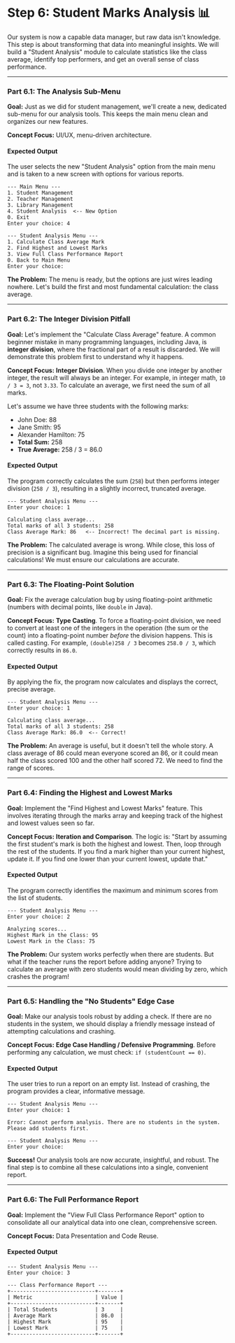 # Step 6: Student Marks Analysis 📊

Our system is now a capable data manager, but raw data isn't knowledge. This step is about transforming that data into meaningful insights. We will build a "Student Analysis" module to calculate statistics like the class average, identify top performers, and get an overall sense of class performance.

---

### Part 6.1: The Analysis Sub-Menu

**Goal:** Just as we did for student management, we'll create a new, dedicated sub-menu for our analysis tools. This keeps the main menu clean and organizes our new features.

**Concept Focus:** UI/UX, menu-driven architecture.

#### Expected Output

The user selects the new "Student Analysis" option from the main menu and is taken to a new screen with options for various reports.

```console
--- Main Menu ---
1. Student Management
2. Teacher Management
3. Library Management
4. Student Analysis  <-- New Option
0. Exit
Enter your choice: 4

--- Student Analysis Menu ---
1. Calculate Class Average Mark
2. Find Highest and Lowest Marks
3. View Full Class Performance Report
0. Back to Main Menu
Enter your choice:
```

**The Problem:** The menu is ready, but the options are just wires leading nowhere. Let's build the first and most fundamental calculation: the class average.

---

### Part 6.2: The Integer Division Pitfall

**Goal:** Let's implement the "Calculate Class Average" feature. A common beginner mistake in many programming languages, including Java, is **integer division**, where the fractional part of a result is discarded. We will demonstrate this problem first to understand why it happens.

**Concept Focus:** **Integer Division**. When you divide one integer by another integer, the result will always be an integer. For example, in integer math, `10 / 3 = 3`, not `3.33`. To calculate an average, we first need the sum of all marks.

Let's assume we have three students with the following marks:
* John Doe: 88
* Jane Smith: 95
* Alexander Hamilton: 75
* **Total Sum:** 258
* **True Average:** 258 / 3 = 86.0

#### Expected Output

The program correctly calculates the sum (`258`) but then performs integer division (`258 / 3`), resulting in a slightly incorrect, truncated average.

```console
--- Student Analysis Menu ---
Enter your choice: 1

Calculating class average...
Total marks of all 3 students: 258
Class Average Mark: 86   <-- Incorrect! The decimal part is missing.
```

**The Problem:** The calculated average is wrong. While close, this loss of precision is a significant bug. Imagine this being used for financial calculations! We must ensure our calculations are accurate.

---

### Part 6.3: The Floating-Point Solution

**Goal:** Fix the average calculation bug by using floating-point arithmetic (numbers with decimal points, like `double` in Java).

**Concept Focus:** **Type Casting**. To force a floating-point division, we need to convert at least one of the integers in the operation (the sum or the count) into a floating-point number *before* the division happens. This is called casting. For example, `(double)258 / 3` becomes `258.0 / 3`, which correctly results in `86.0`.

#### Expected Output

By applying the fix, the program now calculates and displays the correct, precise average.

```console
--- Student Analysis Menu ---
Enter your choice: 1

Calculating class average...
Total marks of all 3 students: 258
Class Average Mark: 86.0  <-- Correct!
```

**The Problem:** An average is useful, but it doesn't tell the whole story. A class average of 86 could mean everyone scored an 86, or it could mean half the class scored 100 and the other half scored 72. We need to find the range of scores.

---

### Part 6.4: Finding the Highest and Lowest Marks

**Goal:** Implement the "Find Highest and Lowest Marks" feature. This involves iterating through the marks array and keeping track of the highest and lowest values seen so far.

**Concept Focus:** **Iteration and Comparison**. The logic is: "Start by assuming the first student's mark is both the highest and lowest. Then, loop through the rest of the students. If you find a mark higher than your current highest, update it. If you find one lower than your current lowest, update that."

#### Expected Output

The program correctly identifies the maximum and minimum scores from the list of students.

```console
--- Student Analysis Menu ---
Enter your choice: 2

Analyzing scores...
Highest Mark in the Class: 95
Lowest Mark in the Class: 75
```

**The Problem:** Our system works perfectly when there are students. But what if the teacher runs the report before adding anyone? Trying to calculate an average with zero students would mean dividing by zero, which crashes the program!

---

### Part 6.5: Handling the "No Students" Edge Case

**Goal:** Make our analysis tools robust by adding a check. If there are no students in the system, we should display a friendly message instead of attempting calculations and crashing.

**Concept Focus:** **Edge Case Handling / Defensive Programming**. Before performing any calculation, we must check: `if (studentCount == 0)`.

#### Expected Output

The user tries to run a report on an empty list. Instead of crashing, the program provides a clear, informative message.

```console
--- Student Analysis Menu ---
Enter your choice: 1

Error: Cannot perform analysis. There are no students in the system.
Please add students first.

--- Student Analysis Menu ---
Enter your choice:
```

**Success!** Our analysis tools are now accurate, insightful, and robust. The final step is to combine all these calculations into a single, convenient report.

---

### Part 6.6: The Full Performance Report

**Goal:** Implement the "View Full Class Performance Report" option to consolidate all our analytical data into one clean, comprehensive screen.

**Concept Focus:** Data Presentation and Code Reuse.

#### Expected Output

```console
--- Student Analysis Menu ---
Enter your choice: 3

--- Class Performance Report ---
+---------------------------+-------+
| Metric                    | Value |
+---------------------------+-------+
| Total Students            | 3     |
| Average Mark              | 86.0  |
| Highest Mark              | 95    |
| Lowest Mark               | 75    |
+---------------------------+-------+
```
````
